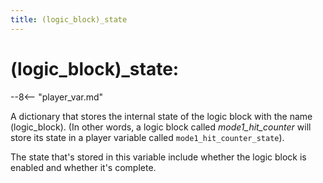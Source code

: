 ```yaml
---
title: (logic_block)_state
---
```



# (logic_block)_state:

--8<-- "player_var.md"

A dictionary that stores the internal state of the logic block with the
name (logic_block). (In other words, a logic block called
*mode1_hit_counter* will store its state in a player variable called
`mode1_hit_counter_state`).

The state that's stored in this variable include whether the logic
block is enabled and whether it's complete.
